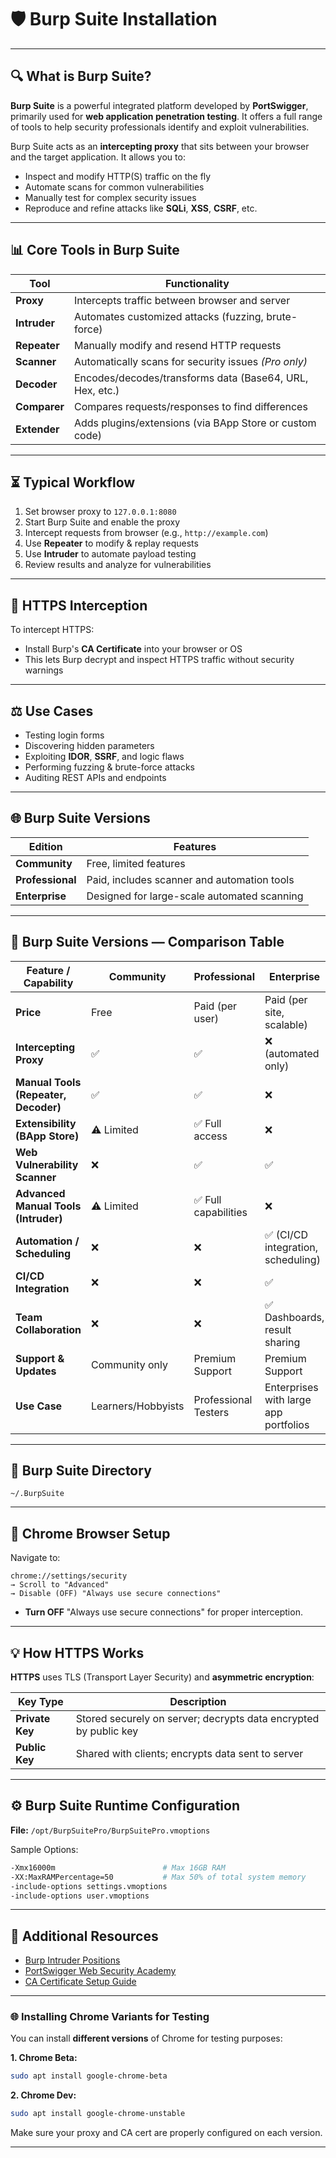# 🛡️ Burp Suite Installation 

---

## 🔍 What is Burp Suite?

**Burp Suite** is a powerful integrated platform developed by **PortSwigger**, primarily used for **web application penetration testing**. It offers a full range of tools to help security professionals identify and exploit vulnerabilities.

Burp Suite acts as an **intercepting proxy** that sits between your browser and the target application. It allows you to:

* Inspect and modify HTTP(S) traffic on the fly
* Automate scans for common vulnerabilities
* Manually test for complex security issues
* Reproduce and refine attacks like **SQLi**, **XSS**, **CSRF**, etc.

---

## 📊 Core Tools in Burp Suite

| Tool         | Functionality                                            |
| ------------ | -------------------------------------------------------- |
| **Proxy**    | Intercepts traffic between browser and server            |
| **Intruder** | Automates customized attacks (fuzzing, brute-force)      |
| **Repeater** | Manually modify and resend HTTP requests                 |
| **Scanner**  | Automatically scans for security issues *(Pro only)*     |
| **Decoder**  | Encodes/decodes/transforms data (Base64, URL, Hex, etc.) |
| **Comparer** | Compares requests/responses to find differences          |
| **Extender** | Adds plugins/extensions (via BApp Store or custom code)  |

---

## ⏳ Typical Workflow

1. Set browser proxy to `127.0.0.1:8080`
2. Start Burp Suite and enable the proxy
3. Intercept requests from browser (e.g., `http://example.com`)
4. Use **Repeater** to modify & replay requests
5. Use **Intruder** to automate payload testing
6. Review results and analyze for vulnerabilities

---

## 🔐 HTTPS Interception

To intercept HTTPS:

* Install Burp's **CA Certificate** into your browser or OS
* This lets Burp decrypt and inspect HTTPS traffic without security warnings

---

## ⚖️ Use Cases

* Testing login forms
* Discovering hidden parameters
* Exploiting **IDOR**, **SSRF**, and logic flaws
* Performing fuzzing & brute-force attacks
* Auditing REST APIs and endpoints

---

## 🌐 Burp Suite Versions

| Edition          | Features                                    |
| ---------------- | ------------------------------------------- |
| **Community**    | Free, limited features                      |
| **Professional** | Paid, includes scanner and automation tools |
| **Enterprise**   | Designed for large-scale automated scanning |

---

## 🔄 Burp Suite Versions — Comparison Table

| Feature / Capability                 | Community          | Professional         | Enterprise                            |
| ------------------------------------ | ------------------ | -------------------- | ------------------------------------- |
| **Price**                            | Free               | Paid (per user)      | Paid (per site, scalable)             |
| **Intercepting Proxy**               | ✅                  | ✅                    | ❌ (automated only)                    |
| **Manual Tools (Repeater, Decoder)** | ✅                  | ✅                    | ❌                                     |
| **Extensibility (BApp Store)**       | ⚠️ Limited         | ✅ Full access        | ❌                                     |
| **Web Vulnerability Scanner**        | ❌                  | ✅                    | ✅                                     |
| **Advanced Manual Tools (Intruder)** | ⚠️ Limited         | ✅ Full capabilities  | ❌                                     |
| **Automation / Scheduling**          | ❌                  | ❌                    | ✅ (CI/CD integration, scheduling)     |
| **CI/CD Integration**                | ❌                  | ❌                    | ✅                                     |
| **Team Collaboration**               | ❌                  | ❌                    | ✅ Dashboards, result sharing          |
| **Support & Updates**                | Community only     | Premium Support      | Premium Support                       |
| **Use Case**                         | Learners/Hobbyists | Professional Testers | Enterprises with large app portfolios |

---

## 📂 Burp Suite Directory

```
~/.BurpSuite
```

---


## 🔧 Chrome Browser Setup

Navigate to:

```
chrome://settings/security
→ Scroll to "Advanced"
→ Disable (OFF) "Always use secure connections"

```

* **Turn OFF** "Always use secure connections" for proper interception.


---

## 💡 How HTTPS Works

**HTTPS** uses TLS (Transport Layer Security) and **asymmetric encryption**:

| Key Type        | Description                                                      |
| --------------- | ---------------------------------------------------------------- |
| **Private Key** | Stored securely on server; decrypts data encrypted by public key |
| **Public Key**  | Shared with clients; encrypts data sent to server                |

---

## ⚙️ Burp Suite Runtime Configuration

**File:** `/opt/BurpSuitePro/BurpSuitePro.vmoptions`

Sample Options:

```bash
-Xmx16000m                        # Max 16GB RAM
-XX:MaxRAMPercentage=50           # Max 50% of total system memory
-include-options settings.vmoptions
-include-options user.vmoptions
```

---

## 🔗 Additional Resources

* [Burp Intruder Positions](https://portswigger.net/burp/documentation/desktop/tools/intruder/positions)
* [PortSwigger Web Security Academy](https://portswigger.net/web-security)
* [CA Certificate Setup Guide](https://portswigger.net/burp/documentation/desktop/getting-started/proxy-setup/certificate)

---


### 🌐 Installing Chrome Variants for Testing

You can install **different versions** of Chrome for testing purposes:

**1. Chrome Beta:**

```bash
sudo apt install google-chrome-beta
```

**2. Chrome Dev:**

```bash
sudo apt install google-chrome-unstable
```

Make sure your proxy and CA cert are properly configured on each version.

---












